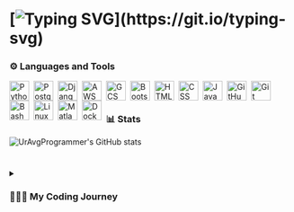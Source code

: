 # [![Typing SVG](https://readme-typing-svg.demolab.com?font=Roboto&size=30&pause=1000&width=700&lines=Typing...;Hey%2C+it's+me+Jerald+your+average+programmer!)](https://git.io/typing-svg)


### ⚙️ Languages and Tools

<img align="left" alt="Python" width="35px" style="padding-right:5px;" src="https://cdn.jsdelivr.net/gh/devicons/devicon@latest/icons/python/python-original.svg" />
<img align="left" alt="PostgreSQL" width="35px" style="padding-right:5px;" src="https://cdn.jsdelivr.net/gh/devicons/devicon@latest/icons/postgresql/postgresql-original.svg" />
<img align="left" alt="Django" width="35px" style="padding-right:5px;" src="https://cdn.jsdelivr.net/gh/devicons/devicon@latest/icons/django/django-plain.svg" />
<img align="left" alt="AWS" width="35px" style="padding-right:5px;" src="https://cdn.jsdelivr.net/gh/devicons/devicon@latest/icons/amazonwebservices/amazonwebservices-plain-wordmark.svg"/>
<img align="left" alt="GCS" width="35px" style="padding-right:5px;" src="https://cdn.jsdelivr.net/gh/devicons/devicon@latest/icons/googlecloud/googlecloud-original.svg" />
<img align="left" alt="Bootstrap" width="35px" style="padding-right:5px;" src="https://cdn.jsdelivr.net/gh/devicons/devicon@latest/icons/bootstrap/bootstrap-original.svg" />
<img align="left" alt="HTML" width="35px" style="padding-right:5px;" src="https://cdn.jsdelivr.net/gh/devicons/devicon/icons/html5/html5-plain.svg" />
<img align="left" alt="CSS" width="35px" style="padding-right:5px;" src="https://cdn.jsdelivr.net/gh/devicons/devicon/icons/css3/css3-plain.svg" />
<img align="left" alt="JavaScript" width="35px" style="padding-right:5px;" src="https://cdn.jsdelivr.net/gh/devicons/devicon/icons/javascript/javascript-plain.svg" />
<img align="left" alt="GitHub" width="35px" style="padding-right:5px;" src="https://cdn.jsdelivr.net/gh/devicons/devicon/icons/github/github-original.svg" />
<img align="left" alt="Git" width="35px" style="padding-right:5px;" src="https://cdn.jsdelivr.net/gh/devicons/devicon/icons/git/git-original.svg" />
<img align="left" alt="Bash" width="35px" style="padding-right:5px;" src="https://cdn.jsdelivr.net/gh/devicons/devicon/icons/bash/bash-original.svg" />
<img align="left" alt="Linux" width="35px" style="padding-right:5px;" src="https://cdn.jsdelivr.net/gh/devicons/devicon/icons/linux/linux-original.svg" />
<img align="left" alt="Matlab" width="35px" style="padding-right:5px;" src="https://cdn.jsdelivr.net/gh/devicons/devicon@latest/icons/matlab/matlab-original.svg" />
<img align="left" alt="Docker" width="35px" style="padding-right:5px;" src="https://cdn.jsdelivr.net/gh/devicons/devicon@latest/icons/docker/docker-original-wordmark.svg" />
<br />

#

### 📊 Stats

![UrAvgProgrammer's GitHub stats](https://github-readme-stats.vercel.app/api?username=UrAvgProgrammer&show_icons=true&theme=dark)

#

<details>
 <summary><h3>👩🏻‍💻 My Coding Journey</h3></summary>
 I got inspired by my late professor during my Programming 101 course. I started coding on my own before asking for help or researching during our class's coding sessions. Eventually, I joined my university’s programming guild, where I really honed my skills.

I learned Python and, by my third year, landed an AI/ML job, which introduced me to automation and web scraping. I got really into automation and started looking for more roles in that space while working on my ML thesis. After earning my Computer Science degree, I got hired as an SQL engineer. Then COVID hit, and everything shifted to a WFH setup. That’s when I went back to Python-related jobs and learned Django.

In 2022, I got a life-changing message asking if I was interested in a back-end engineer role. I said yes—and it turned out to be the best decision of my life. I met incredible people who were just as passionate about programming as I was and got introduced to the GIS world, which took my skills to the next level.

Now, besides my back-end engineering work, I occasionally do R&D on GIS-related problems, manage projects, and handle deployments.
